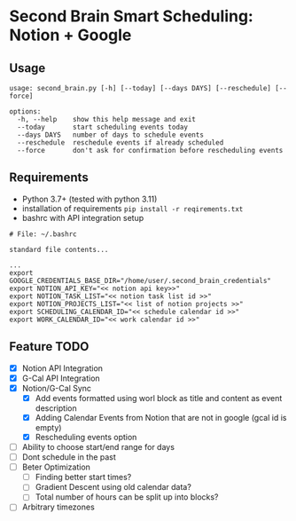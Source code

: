 # Second Brain Smart Scheduling: Notion + Google

## Usage
```
usage: second_brain.py [-h] [--today] [--days DAYS] [--reschedule] [--force]

options:
  -h, --help    show this help message and exit
  --today       start scheduling events today
  --days DAYS   number of days to schedule events
  --reschedule  reschedule events if already scheduled
  --force       don't ask for confirmation before rescheduling events
```

## Requirements
 - Python 3.7+ (tested with python 3.11)
 - installation of requirements `pip install -r reqirements.txt`
 - bashrc with API integration setup
```
# File: ~/.bashrc

standard file contents...

...
export GOOGLE_CREDENTIALS_BASE_DIR="/home/user/.second_brain_credentials" 
export NOTION_API_KEY="<< notion api key>>"
export NOTION_TASK_LIST="<< notion task list id >>"
export NOTION_PROJECTS_LIST="<< list of notion projects >>"
export SCHEDULING_CALENDAR_ID="<< schedule calendar id >>"
export WORK_CALENDAR_ID="<< work calendar id >>"
```

## Feature TODO
- [x] Notion API Integration
- [x] G-Cal API Integration
- [x] Notion/G-Cal Sync
  - [x] Add events formatted using worl block as title and content as event description
  - [x] Adding Calendar Events from Notion that are not in google (gcal id is empty)
  - [x] Rescheduling events option
- [ ] Ability to choose start/end range for days
- [ ] Dont schedule in the past
- [ ] Beter Optimization 
  - [ ] Finding better start times?
  - [ ] Gradient Descent using old calendar data?
  - [ ] Total number of hours can be split up into blocks?
- [ ] Arbitrary timezones
